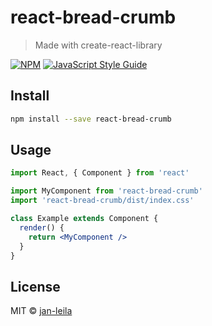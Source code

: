 # react-bread-crumb

> Made with create-react-library

[![NPM](https://img.shields.io/npm/v/react-bread-crumb.svg)](https://www.npmjs.com/package/react-bread-crumb) [![JavaScript Style Guide](https://img.shields.io/badge/code_style-standard-brightgreen.svg)](https://standardjs.com)

## Install

```bash
npm install --save react-bread-crumb
```

## Usage

```jsx
import React, { Component } from 'react'

import MyComponent from 'react-bread-crumb'
import 'react-bread-crumb/dist/index.css'

class Example extends Component {
  render() {
    return <MyComponent />
  }
}
```

## License

MIT © [jan-leila](https://github.com/jan-leila)
